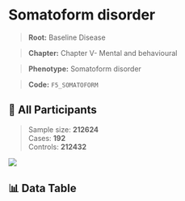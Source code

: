 # Somatoform disorder

> **Root:** Baseline Disease  

> **Chapter:** Chapter V- Mental and behavioural  

> **Phenotype:** Somatoform disorder  

> **Code:** `F5_SOMATOFORM`

## 🧪 All Participants  
> Sample size: **212624**  
> Cases: **192**  
> Controls: **212432**
<img src="/Sensitive/Figures/ALL/Incidence/F5_SOMATOFORM.png"/>

## 📊 Data Table
<CsvTableMRF src="/Sensitive/Data/ALL/Incidence/COX_F5_SOMATOFORM.csv"/>

